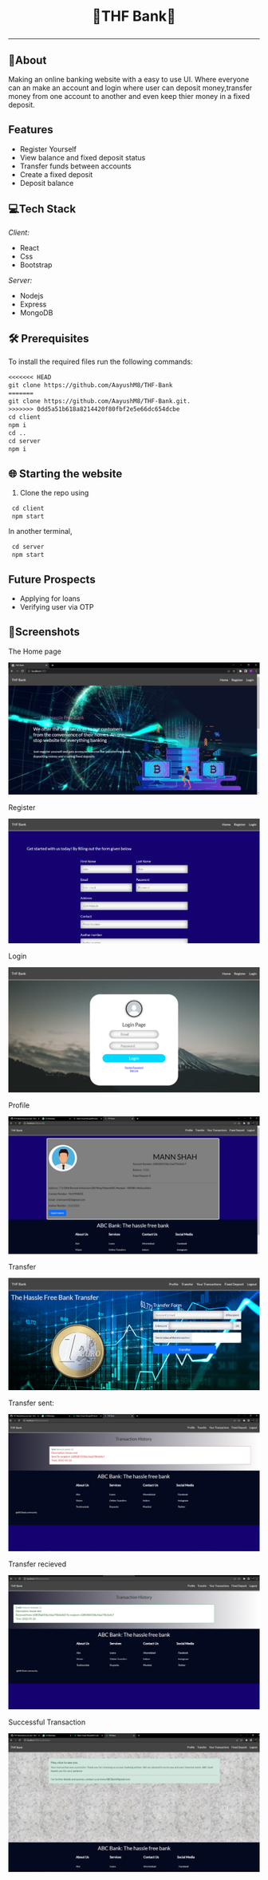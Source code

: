 <p>
<h1 align = "center" > <strong>🏦THF Bank🏦 </strong> <br>
 <hr>
</p>

## 📝About
Making an online banking website with a easy to use UI. Where everyone can an make an account and login where user can deposit money,transfer money from one account to another and even keep thier money in a fixed deposit.

## Features
 
 - Register Yourself
 - View balance and fixed deposit status
 - Transfer funds between accounts
 - Create a fixed deposit
 - Deposit balance

## 💻Tech Stack

*Client:* 
 - React 
 - Css 
 - Bootstrap

*Server:* 
 - Nodejs 
 - Express 
 - MongoDB


##  🛠 Prerequisites
To install the required files run the following commands:
```
<<<<<<< HEAD
git clone https://github.com/AayushM8/THF-Bank  
=======
git clone https://github.com/AayushM8/THF-Bank.git. 
>>>>>>> 0dd5a51b618a8214420f80fbf2e5e66dc654dcbe
cd client           
npm i
cd ..
cd server
npm i
```
 
## 🌐 Starting the website
1. Clone the repo using 
 ```
  cd client
  npm start
 ```
 In another terminal,
 ```
  cd server
  npm start
```

## Future Prospects
 - Applying for loans
 - Verifying user via OTP

## 📸Screenshots

The Home page

![App Screenshot](https://github.com/AayushM8/THF-Bank/blob/main/client/src/assets/Home.jpeg)

Register

![App Screenshot](https://github.com/AayushM8/THF-Bank/blob/main/client/src/assets/Register.jpg)

Login

![App Screenshot](https://github.com/AayushM8/THF-Bank/blob/main/client/src/assets/Login.jpg)

Profile

![App Screenshot](https://github.com/AayushM8/THF-Bank/blob/main/client/src/assets/profile.jpg)

Transfer

![App Screenshot](https://github.com/AayushM8/THF-Bank/blob/main/client/src/assets/Transfer.jpg)
 
 Transfer sent:

 ![App Screenshot](https://github.com/AayushM8/THF-Bank/blob/main/client/src/assets/transactionssent.jpg)
 
 Transfer recieved
 
 ![App Screenshot](https://github.com/AayushM8/THF-Bank/blob/main/client/src/assets/transactionrecieved.jpg)
 
 Successful Transaction
 
 ![App Screenshot](https://github.com/AayushM8/THF-Bank/blob/main/client/src/assets/successful.jpg)
 

